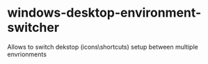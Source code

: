# windows-desktop-environment-switcher
Allows to switch dekstop (icons\shortcuts) setup between multiple envrionments
